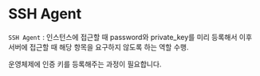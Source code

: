 # SSH Agent

`SSH Agent` : 인스턴스에 접근할 때 password와 private_key를 미리 등록해서 이후 서버에 접근할 때 해당 항목을 요구하지 않도록 하는 역할 수행.

운영체제에 인증 키를 등록해주는 과정이 필요합니다.



